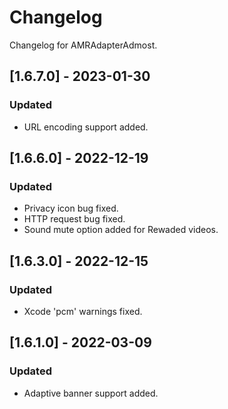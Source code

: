 # Changelog

Changelog for AMRAdapterAdmost. 

## [1.6.7.0] - 2023-01-30
### Updated
- URL encoding support added.

## [1.6.6.0] - 2022-12-19
### Updated
- Privacy icon bug fixed.
- HTTP request bug fixed.
- Sound mute option added for Rewaded videos.

## [1.6.3.0] - 2022-12-15
### Updated
- Xcode 'pcm' warnings fixed.

## [1.6.1.0] - 2022-03-09
### Updated
- Adaptive banner support added.
